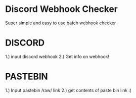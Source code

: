 # Discord Webhook Checker

Super simple and easy to use batch webhook checker


# DISCORD 

1.) input discord webhook
2.) Get info on webhook!

# PASTEBIN

1.) Input pastebin /raw/ link
2.) get contents of paste bin link :)
